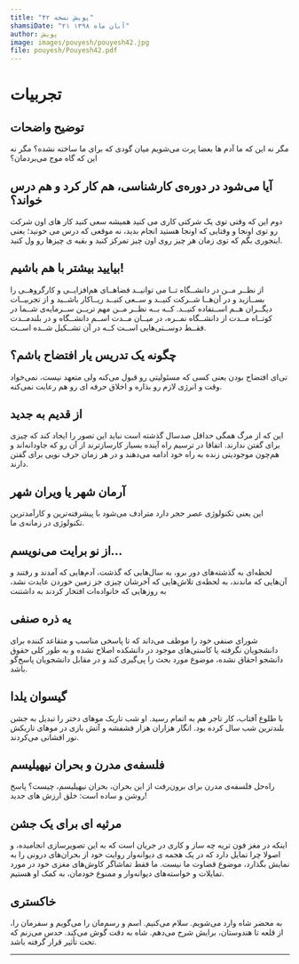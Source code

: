 ```yaml
---
title: "پویش نسخه ۴۲"
shamsiDate: "۲۱ آبان ماه ۱۳۹۸"
author: پویش
image: images/pouyesh/pouyesh42.jpg
file: pouyesh/Pouyesh42.pdf
---
```


تجربیات
===============

توضیح واضحات
-------
مگر نه این که ما آدم ها بعضا پرت می‌شویم میان گودی که برای ما ساخته نشده؟ مگر نه این که گاه موج می‌بردمان؟

آیا می‌شود در دوره‌ی کارشناسی، هم کار کرد و هم درس خواند؟
---
دوم این که وقتی توی یک شرکتی کاری می کنید همیشه سعی کنید کار های اون شرکت رو توی اونجا و وقتایی که اونجا هستید انجام بدید، نه موقعی که درس می خونید؛ یعنی اینجوری بگم که توی زمان هر چیز روی اون چیز تمرکز کنید و بقیه ی چیزها رو ول کنید.

بیایید بیشتر با هم باشیم!
---
از نظــر مــن در دانشــگاه تــا می توانیــد فضاهــای هم‌افزایــی و کارگروهــی را بســازید و در آن‌هــا شــرکت کنیــد و ســعی کنیــد ریــاکار باشــید و از تجربیــات دیگــران هــم اســتفاده کنیــد. کــه بــه نظــر مــن مهم تریــن ســرمایه‌ی شــما در کوتــاه مــدت از دانشــگاه نمــره، در میــان مــدت اســم دانشــگاه و در بلندمــدت فقــط دوســتی‌هایی اســت کــه در آن تشــکیل شــده اســت.

چگونه یک تدریس یار افتضاح باشم؟ 
---
تی‌ای افتضاح بودن یعنی کسی که مسئولیتی رو قبول می‌کنه ولی متعهد نیست، نمی‌خواد وقت و انرژی لازم رو بذاره و اخلاق حرفه ای رو هم رعایت نمی‌کنه. 

از قدیم به جدید
---
این که از مرگ همگی حداقل صدسال گذشته است نباید این تصور را ایجاد کند که چیزی برای گفتن ندارند. اتفاقا در ترسیم راه آینده بسیار کارسازترند از آن رو که جاودانه‌اند و هم‌چون موجودیتی زنده به راه خود ادامه می‌دهند و در هر زمان حرف نویی برای گفتن دارند.

آرمان شهر یا ویران شهر
---
این یعنی تکنولوژی عصر حجر دارد مترادف می‌شود با پیشرفته‌ترین و کارآمدترین تکنولوژی در زمانه‌ی ما.

از نو برایت می‌نویسم...
---
لحظه‌ای به گذشته‌های دور برو، به سال‌هایی که گذشت، آدم‌هایی که آمدند و رفتند و آن‌هایی که ماندند، به لحظه‌ی تلاش‌هایی که آخرشان چیزی جز زمین خوردن عایدت نشد، به روزهایی که خانواده‌ات افتخار کردند به داشتنت 

یه ذره صنفی
---
شورای صنفی خود را موظف می‌داند که تا پاسخی مناسب و متقاعد کننده برای دانشجویان نگرفته یا کاستی‌های موجود در دانشکده اصلاح نشده و به طور کلی حقوق دانشجو احقاق نشده، موضوع مورد بحث را پی‌گیری کند و در مقابل دانشجویان پاسخ‌گو باشد. 

گیسوان یلدا
---
با طلوع آفتاب، کار تاجر هم به اتمام رسید. او شب تاریک موهای دختر را تبدیل به جشن بلندترین شب سال کرده بود. انگار هزاران هزار فشفشه و آتش بازی در موهای تاریکش نور افشانی می‌کردند. 

فلسفه‌ی مدرن و بحران نیهیلیسم
---
راه‌حل فلسفه‌ی مدرن برای برون‌رفت از این بحران، بحران نیهیلیسم، چیست؟ پاسخ روشن و ساده است: خلق ارزش های جدید!
 
مرثیه ای برای یک جشن 
---
اینکه در مغز فون تریه چه ساز و کاری در  جریان است که به این تصویرسازی انجامیده، و اصولا چرا تمایل دارد که در یک هجمه ی دیوانه‌وار روایت خود از بحران‌های درونی را به نمایش بگذارد، موضوع قضاوت ما نیست. ما فقط تماشاگر کاوش‌های مغزی خود در مورد تمایلات و خواسته‌های دیوانه‌وار و ممنوع خودمان، به کمک او هستیم.

خاکستری
---
به محضر شاه وارد می‌شویم. سلام می‌کنیم. اسم و رسم‌مان را می‌گویم و سفرمان را، از قلعه تا هندوستان، برایش شرح می‌دهم. شاه به دقت گوش  می‌کند. حدس می‌زنم که تحت تأثیر قرار گرفته باشد. 


----

